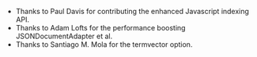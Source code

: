 
* Thanks to Paul Davis for contributing the enhanced Javascript indexing API.
* Thanks to Adam Lofts for the performance boosting JSONDocumentAdapter et al.
* Thanks to Santiago M. Mola for the termvector option.
